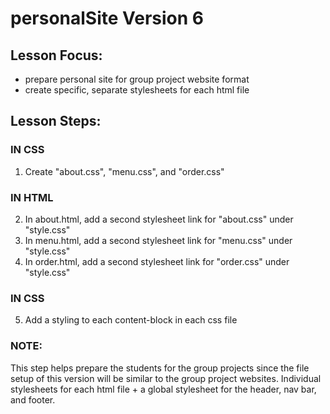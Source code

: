 # personalSite Version 6

## Lesson Focus:
- prepare personal site for group project website format
- create specific, separate stylesheets for each html file

## Lesson Steps:
### IN CSS
1. Create "about.css", "menu.css", and "order.css"
### IN HTML
2. In about.html, add a second stylesheet link for "about.css" under "style.css"  
3. In menu.html, add a second stylesheet link for "menu.css" under "style.css"  
4. In order.html, add a second stylesheet link for "order.css" under "style.css"  
### IN CSS
5. Add a styling to each content-block in each css file

### NOTE:
This step helps prepare the students for the group projects since the file setup of 
this version will be similar to the group project websites.
Individual stylesheets for each html file + a global stylesheet for the header, nav bar, and footer.
